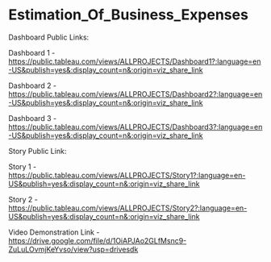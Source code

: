 # Estimation_Of_Business_Expenses


Dashboard Public Links:

Dashboard 1 - https://public.tableau.com/views/ALLPROJECTS/Dashboard1?:language=en-US&publish=yes&:display_count=n&:origin=viz_share_link

Dashboard 2 - https://public.tableau.com/views/ALLPROJECTS/Dashboard2?:language=en-US&publish=yes&:display_count=n&:origin=viz_share_link

Dashboard 3 - https://public.tableau.com/views/ALLPROJECTS/Dashboard3?:language=en-US&publish=yes&:display_count=n&:origin=viz_share_link


Story Public Link:
    
Story 1 - https://public.tableau.com/views/ALLPROJECTS/Story1?:language=en-US&publish=yes&:display_count=n&:origin=viz_share_link
	 
Story 2 - https://public.tableau.com/views/ALLPROJECTS/Story2?:language=en-US&publish=yes&:display_count=n&:origin=viz_share_link


Video Demonstration Link - https://drive.google.com/file/d/1OiAPJAo2GLfMsnc9-ZuLuLOvmjKeYvso/view?usp=drivesdk
